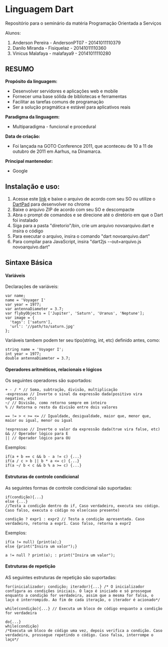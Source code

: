 # Linguagem Dart


Repositório para o seminário da matéria Programação Orientada a Serviços

Alunos:
1. Anderson Pereira - AndersonPT07 - 20141011110379
2. Danilo Miranda - Fisiquelaz - 20141011110360
3. Vinicus Malafaya - malafaya9 - 20141011110280

## RESUMO

**Propósito da linguagem:**
  - Desenvolver servidores e aplicações web e mobile
  - Fornecer uma base sólida de bibliotecas e ferramentas
  - Facilitar as tarefas comuns de programação
  - Ser a solução pragmática e estável para aplicativos reais

**Paradigma da linguagem:**
  - Multiparadigma - funcional e procedural

**Data de criação:**
  - Foi lançada na GOTO Conference 2011, que aconteceu de 10 a 11 de outubro de 2011 em Aarhus, na Dinamarca.

**Principal mantenedor:**
  - Google

## Instalação e uso:

1. Acesse este [link](https://www.dartlang.org/install/archive "Instalação") e baixe o arquivo de acordo com seu SO ou utilize o [DartPad](https://dartpad.dartlang.org/) para desenvolver no chrome
2. Baixe o arquivo ZIP de acordo com seu SO e descompacte
3. Abra o prompt de comandos e se direcione até o diretório em que o Dart foi instalado
4. Siga para a pasta "diretorio"/bin, crie um arquivo novoarquivo.dart e insira o código
5. Para executar o arquivo, insira o comando "dart novoarquivo.dart"
6. Para compilar para JavaScript, insira "dart2js --out=arquivo.js novoarquivo.dart"

## Sintaxe Básica

#### Variáveis
Declarações de variáveis:

~~~~
var name;
name = 'Voyager I'
var year = 1977;
var antennaDiameter = 3.7;
var flybyObjects = ['Jupiter', 'Saturn', 'Uranus', 'Neptune'];
var image = {
  'tags': ['saturn'],
  'url': '//path/to/saturn.jpg'
};
~~~~
Variáveis tambem podem ter seu tipo(string, int, etc) definido antes, como:

~~~~
string name = 'Voyager I';
int year = 1977;
double antennaDiameter = 3.7;
~~~~

#### Operadores aritméticos, relacionais e lógicos
Os seguintes operadores são suportados:

~~~~
+ - / * // Soma, subtração, divisão, multiplicação
-expressao // Inverte o sinal da expressão dada(positivo vira negativo, etc)
~/ // Divisão, como retorno sempre em inteiro
% // Retorna o resto da divisão entre dois valores

== != > < >= <= // Igualdade, desigualdade, maior que, menor que, maior ou igual, menor ou igual

!expressao // Inverte o valor da expressão dada(true vira false, etc)
&& // Operador lógico para E
|| // Operador lógico para OU
~~~~
Exemplos:

~~~~
if(a + b == c && b - a != c) {...}
if(a / c > b || b * a <= c) {...}
if(a ~/ b < c && b % a >= c) {...}
~~~~

#### Estruturas de controle condicional
As seguintes formas de controle condicional são suportadas:

~~~~
if(condição){...}
else {...}
//Testa a condição dentro do if, Caso verdadeiro, executa seu código. Caso falso, executa o código no else(caso presente)

condição ? expr1 : expr2 // Testa a condição apresentada. Caso verdadeiro, retorna a expr1. Caso falso, retorna a expr2
~~~~
Exemplos:

~~~~
if(a != null) {print(a);}
else {print("Insira um valor");}

a != null ? print(a); : print("Insira um valor");
~~~~

#### Estruturas de repetição
AS seguintes estruturas de repetição são suportadas:

~~~~
for(inicializador; condição; iterador){...} /* O inicializador configura as condições iniciais. O laço é iniciado e só prossegue enquanto a condição for verdadeira, assim que a mesma for falsa, o laço é interrompido. Ao fim de cada iteração, o iterador é acionado*/

while(condição){...} // Executa um bloco de código enquanto a condição for verdadeira

do{...}
while(condição)
/*Executa um bloco de código uma vez, depois verifica a condição. Caso verdadeira, prossegue repetindo o código. Caso falsa, interrompe o laço*/
~~~~
